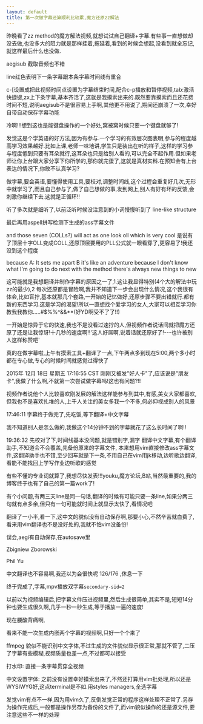 ```yaml
---
layout: default
title: 第一次做字幕还算顺利比较累,魔方还原zz解法
---
```


昨晚看了zz method的魔方解法视频,就想试试自己翻译+字幕.有些事一直想做却没去做,也没多大的阻力就是那样挂着,拖延着,看到的时候会想起,没看到就全忘记,就这样最后什么也没做.


aegisub 截取音频也不错

line红色表明下一条字幕跟本条字幕时间线有重合

c-[设置成把此视频时间点设置为字幕结束时间,配合c-p播放和暂停视频,tab:激活快捷键,zx上下条字幕,基本齐活了,这就是我摸索出来的.既然要靠摸索而且还花费时间不短,说明aegisub不是很容易上手啊,其他更不用说了,期间还崩溃了一次,幸好自带自动保存字幕功能


冷啊!!!想到这也是能键盘操作的一个好处,窝被窝时候只要一个键盘就够了!


发觉这是个学英语的好方法,因为有参与.一个学习的有效层次图表明,参与的程度越高学习效果越好.比如上课,老师一味地讲,学生只是装出在听的样子,这样的学习参与程度低到只要有耳朵就行,这耳朵也只是给别人看的,可以完全不起作用.但如果老师让你上台跟大家分享下你所学的,那你就完蛋了,这就是真材实料.在预知会有上台表达的情况下,你敢不认真学习?

做字幕,要会英语,要懂得使用工具,要校对,调整时间线,这个过程会重复好几次,无形中就学习了,而且自己参与了,做了自己想做的事,发到网上,别人有好有坏的反馈,会刺激你继续下去.这就是正循环!!

听了多次就是细听了,以前泛听时候没注意到的小词慢慢听到了 line-like structure

最后再用aspell拼写检测下生成的ass字幕文件


and those seven (COLLs?) will act as one look oll which is very cool
是说有了顶层十字OLL变成COLL,还原顶层要用的PLL公式就一眼看穿了,更容易了!我还没到这个程度


because A: It sets me apart B it's like an adventure
because I don't know what I'm going to do next with the method
there's always new things to new

这可能就是我想翻译并制作字幕的原因之一了,1.这让我显得特别(4个大的解法中玩zz的最少),2 每次还原都是冒险啊,我并不知道下一步会出现什么情况,这个我很有体会,比如盲拧,基本就那几个套路,一开始的记忆做好,还原步骤不要出错就行.都有新的东西学习.这是学习的渴望!所以一直想找个爱学习的女人,大家可以相互学习你教我我教你.....#$%%^&&**(好YD啊受不了了!!)

一开始是惊异于它的快速,我也不是没看过速拧的人,但视频作者说话间就把魔方还原了还是让我惊讶!十几秒的速度啊!!'这人好屌啊,说着话就还原好了!---也许被别人这样称赞吧'


真的在做字幕啦,上午有摸索工具+翻译了一点,下午两点多到现在5:00,两个多小时都在专心做,专心的时候时间就感觉过得快了


2015年 12月 18日 星期五 17:16:55 CST
刚刚又被发"好人卡"了,应该说是"朋友卡",我做了什么啊,不就第一次尝试做字幕吗!这也有问题?!!


视频作者说他个人比较喜欢刚发展的解法这样能参与到其中,有感,美女大家都喜欢,但我也不是喜欢扎堆的人,上千人关注的美女多我一个不多,何必仰视成别人的风景


17:46:11 字幕终于做完了,先吃饭,等下翻译+中文字幕

我不知道别人是怎么做的,我做这个14分钟不到的字幕就花了这么长时间了啊!!


19:36:32 先校对了下,时间线基本没问题,就是错别字,漏字
翻译中文字幕,有个翻译助手,不知道会不会覆盖,先备份原来的字幕文件,
本来想用vim直接修改ass字幕文件,这翻译助手也不错,至少回车就是下一条,不用自己在vim用jk移动,边听歌边翻译,看能不能找回上学写作业边听歌的感觉

有些不懂的专业词就算了,我想尽快发表!!!youku,魔方论坛,B站,当然最重要的,我的博客终于也有了自己的第一篇work了!

有个小问题,有两三天line是同一句话,翻译的时候有可能只要一条line,如果分两三句就有点多余,但只有一句可能就时间上就显示太快了,看情况吧

翻译了一小半,看一下,这中文的貌似没有自动保存啊,那要小心,不然辛苦就白费了,看来用vim翻译也不是没好处的,我就不怕vim没备份!

误会,aegi有自动保存,在autosave里

Zbigniew Zborowski

Phil Yu

中文翻译也不容易啊,我还以为会很快呢 126/176 ,休息一下

终于完成了,字幕,mpv播放双字幕`secondary-sid=2`

以前以为视频编辑后,把字幕文件压进视频里,然后生成很简单,其实不是,短短14分钟也要生成很久啊,几乎一秒一秒生成,等于播放一遍的速度!

现在腰酸背痛啊,

看来不能一次生成内嵌两个字幕的视频啊,只好一个个来了

ffmpeg 貌似不能识别中文字体,不过生成的文件貌似显示很正常,那就不管了,二压了字幕有些模糊,视频质量也差一点,不过都可以接受

打水印: 直接一条字幕贯穿全视频

中文设置字体: 之前没有设置幸好摸索出来了,不然还打算用vim批处理,所以还是WYSIWYG好,这点terminal是不如.用styles managers,全选字幕

发觉vim有点不一样,因为用vim久了,反倒发觉正常的程序这样处理不正常了.另存为操作完成后,一般都是操作另存为备份的文件了,而vim貌似操作的还是源文件,要注意这些不一样的处理

